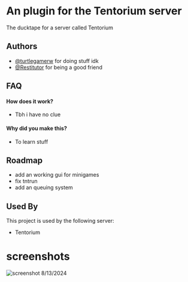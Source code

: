 
# An plugin for the Tentorium server

The ducktape for a server called Tentorium


## Authors

- [@turtlegamerw](https://www.github.com/turtlegamerw) for doing stuff idk
- [@Restitutor](https://github.com/Restitutor) for being a good friend


## FAQ

#### How does it work?

- Tbh i have no clue

#### Why did you make this?

- To learn stuff 





## Roadmap

- add an working gui for minigames
- fix tntrun
- add an queuing system


## Used By

This project is used by the following server:

- Tentorium


# screenshots 
![screenshot](https://i.imgur.com/ZRxhyax.png)
8/13/2024

